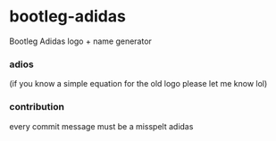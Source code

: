 # bootleg-adidas
Bootleg Adidas logo + name generator

### adios
(if you know a simple equation for the old logo please let me know lol)

### contribution
every commit message must be a misspelt adidas
